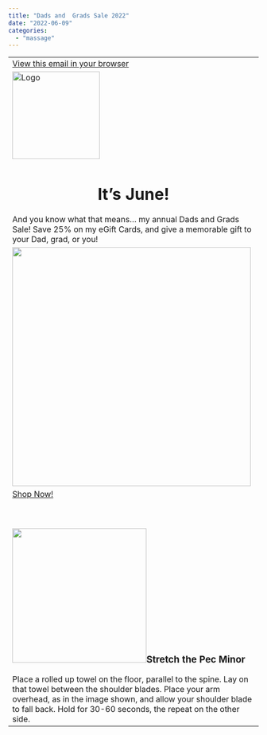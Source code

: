 ```yaml
---
title: "Dads and  Grads Sale 2022"
date: "2022-06-09"
categories: 
  - "massage"
---
```


<table><tbody><tr><td data-align="center"><a href="https://mailchi.mp/paulbrown/dads-and-grads-sale?e=[UNIQID]">View this email in your browser</a></td></tr><tr><td data-align="center"><img src="https://dim.mcusercontent.com/cs/a7b5ff9c86b22becd043c334a/images/18133a14-1d4f-83e5-47e6-429504a6d6fe.png?w=176&amp;dpr=2" alt="Logo" width="176"></td></tr><tr><td data-align="center"><h1 style="text-align: center;">It’s June!</h1>And you know what that means… my annual Dads and Grads Sale! Save 25% on my eGift Cards, and give a memorable gift to your Dad, grad, or you!</td></tr><tr><td data-align="center"><img src="images/b4c162dc-aa36-e71c-d79a-ccf0e0dfd98d.gif" alt="" width="480"></td></tr><tr><td data-align="center"><a href="https://squareup.com/gift/BGPPNS6KGJ7WM/order" target="_blank" rel="noreferrer noopener">Shop Now!</a></td></tr><tr><td data-align="center">&nbsp;</td></tr><tr><td data-align="center"><h3><img src="https://dim.mcusercontent.com/cs/a7b5ff9c86b22becd043c334a/images/5bcf4034-4514-2c01-88c1-7570f912e9fe.jpg?w=270&amp;dpr=2" alt="" width="270">Stretch the Pec Minor</h3>Place a rolled up towel on the floor, parallel to the spine. Lay on that towel between the shoulder blades. Place your arm overhead, as in the image shown, and allow your shoulder blade to fall back. Hold for 30-60 seconds, the repeat on the other side.</td></tr></tbody></table>
